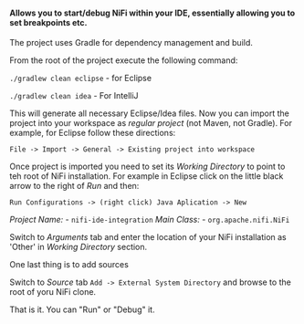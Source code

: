 #### Allows you to start/debug NiFi within your IDE, essentially allowing you to set breakpoints etc.

The project uses Gradle for dependency management and build.

From the root of the project execute the following command:

```./gradlew clean eclipse``` - for Eclipse

```./gradlew clean idea``` - For IntelliJ

This will generate all necessary Eclipse/Idea files. Now you can import the project into your workspace as _regular project_ (not Maven, not Gradle).
For example, for Eclipse follow these directions:

```File -> Import -> General -> Existing project into workspace```

Once project is imported you need to set its _Working Directory_ to point to teh root of NiFi installation. For example in Eclipse click on the little black arrow to the right of _Run_ and then:

```Run Configurations -> (right click) Java Aplication -> New```

_Project Name:_ - ```nifi-ide-integration```
_Main Class:_ - ```org.apache.nifi.NiFi```

Switch to _Arguments_ tab and enter the location of your NiFi installation as 'Other' in _Working Directory_ section.

One last thing is to add sources

Switch to _Source_ tab ```Add -> External System Directory``` and browse to the root of yoru NiFi clone.

That is it. You can "Run" or "Debug" it. 




